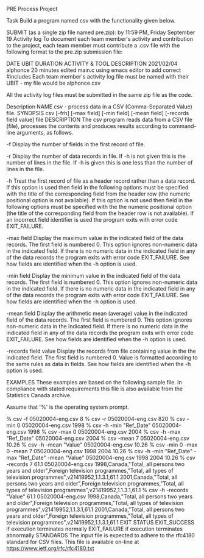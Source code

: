 PRE Process Project

Task
Build a program named csv with the functionality given below.

SUBMIT (as a single zip file named pre.zip): by 11:59 PM, Friday September 19
Activity log
To document each team member's activity and contribution to the project, each team member must contribute a .csv file with the following format to the pre.zip submission file:

DATE        UBIT      DURATION    ACTIVITY & TOOL DESCRIPTION
2021/02/04  alphonce  20 minutes  edited main.c using emacs editor to add correct #includes
Each team member's activity log file must be named with their UBIT - my file would be alphonce.csv

All the activity log files must be submitted in the same zip file as the code.

Description
NAME
csv - process data in a CSV (Comma-Separated Value) file.
SYNOPSIS
csv [-frh] [-max field] [-min field] [-mean field] [-records field value] file
DESCRIPTION
The csv program reads data from a CSV file (file), processes the contents and produces results according to command-line arguments, as follows.

-f Display the number of fields in the first record of file.

-r Display the number of data records in file. If -h is not given this is the number of lines in the file. If -h is given this is one less than the number of lines in the file.

-h Treat the first record of file as a header record rather than a data record. If this option is used then field in the following options must be specified with the title of the corresponding field from the header row (the numeric positional option is not available). If this option is not used then field in the following options must be specified with the the numeric positional option (the title of the corresponding field from the header row is not available). If an incorrect field identifier is used the program exits with error code EXIT_FAILURE.

-max field Display the maximum value in the indicated field of the data records. The first field is numbered 0. This option ignores non-numeric data in the indicated field. If there is no numeric data in the indicated field in any of the data records the program exits with error code EXIT_FAILURE. See how fields are identified when the -h option is used.

-min field Display the minimum value in the indicated field of the data records. The first field is numbered 0. This option ignores non-numeric data in the indicated field. If there is no numeric data in the indicated field in any of the data records the program exits with error code EXIT_FAILURE. See how fields are identified when the -h option is used.

-mean field Display the arithmetic mean (average) value in the indicated field of the data records. The first field is numbered 0. This option ignores non-numeric data in the indicated field. If there is no numeric data in the indicated field in any of the data records the program exits with error code EXIT_FAILURE. See how fields are identified when the -h option is used.

-records field value Display the records from file containing value in the the indicated field. The first field is numbered 0. Value is formatted according to the same rules as data in fields. See how fields are identified when the -h option is used.

EXAMPLES
These examples are based on the following sample file. In compliance with stated requirements this file is also available from the Statistics Canada archive.

Assume that '%' is the operating system prompt.

% csv -f 05020004-eng.csv
8
% csv -r 05020004-eng.csv
820
% csv -min 0 05020004-eng.csv
1998
% csv -h -min "Ref_Date" 05020004-eng.csv
1998
% csv -max 0 05020004-eng.csv
2004
% csv -h -max "Ref_Date" 05020004-eng.csv
2004
% csv -mean 7 05020004-eng.csv
10.26
% csv -h -mean "Value" 05020004-eng.csv
10.26
% csv -min 0 -max 0 -mean 7 05020004-eng.csv
1998
2004
10.26
% csv -h -min "Ref_Date" -max "Ref_Date" -mean "Value" 05020004-eng.csv
1998
2004
10.26
% csv -records 7 61.1 05020004-eng.csv
1998,Canada,"Total, all persons two years and older",Foreign television programmes,"Total, all types of television programmes",v21419952,1.1.3.1,61.1
2001,Canada,"Total, all persons two years and older",Foreign television programmes,"Total, all types of television programmes",v21419952,1.1.3.1,61.1
% csv -h -records "Value" 61.1 05020004-eng.csv
1998,Canada,"Total, all persons two years and older",Foreign television programmes,"Total, all types of television programmes",v21419952,1.1.3.1,61.1
2001,Canada,"Total, all persons two years and older",Foreign television programmes,"Total, all types of television programmes",v21419952,1.1.3.1,61.1
EXIT STATUS
EXIT_SUCCESS if execution terminates normally
EXIT_FAILURE if execution terminates abnormally
STANDARDS
The input file is expected to adhere to the rfc4180 standard for CSV files. This file is available on-line at https://www.ietf.org/rfc/rfc4180.txt
